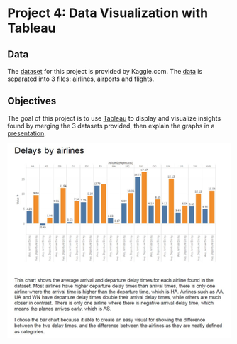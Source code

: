 # Project 4: Data Visualization with Tableau

## Data 

The [dataset](https://www.kaggle.com/usdot/flight-delays/data) for this project is provided by Kaggle.com. The [data](https://github.com/jmt7080/Business_Analyst_Nanodegree/tree/main/Project%204%20Data%20Visualization%20with%20Tableau/flight-delays) is separated into 3 files: airlines, airports and flights. 

## Objectives

The goal of this project is to use [Tableau](https://github.com/jmt7080/Business_Analyst_Nanodegree/blob/main/Project%204%20Data%20Visualization%20with%20Tableau/delays.twb) to display and visualize insights found by merging the 3 datasets provided, then explain the graphs in a [presentation](https://github.com/jmt7080/Business_Analyst_Nanodegree/blob/main/Project%204%20Data%20Visualization%20with%20Tableau/presentation2.pdf).  

![alt text](https://github.com/jmt7080/Business_Analyst_Nanodegree/blob/main/Project%204%20Data%20Visualization%20with%20Tableau/charts_pic.JPG)

